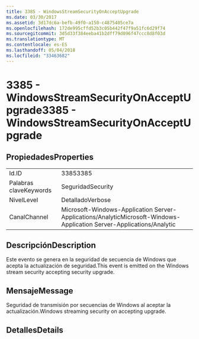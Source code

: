 ```yaml
---
title: 3385 - WindowsStreamSecurityOnAcceptUpgrade
ms.date: 03/30/2017
ms.assetid: 3d17dc6a-befb-49f0-a150-c4875405ce7a
ms.openlocfilehash: 172de995cffd52b3c05b442f47f9a51fc6d29f74
ms.sourcegitcommit: 3d5d33f384eeba41b2dff79d096f47ccc8d8f03d
ms.translationtype: MT
ms.contentlocale: es-ES
ms.lasthandoff: 05/04/2018
ms.locfileid: "33463682"
---
```

# <a name="3385---windowsstreamsecurityonacceptupgrade"></a><span data-ttu-id="2fb95-102">3385 - WindowsStreamSecurityOnAcceptUpgrade</span><span class="sxs-lookup"><span data-stu-id="2fb95-102">3385 - WindowsStreamSecurityOnAcceptUpgrade</span></span>
## <a name="properties"></a><span data-ttu-id="2fb95-103">Propiedades</span><span class="sxs-lookup"><span data-stu-id="2fb95-103">Properties</span></span>  
  
|||  
|-|-|  
|<span data-ttu-id="2fb95-104">Id.</span><span class="sxs-lookup"><span data-stu-id="2fb95-104">ID</span></span>|<span data-ttu-id="2fb95-105">3385</span><span class="sxs-lookup"><span data-stu-id="2fb95-105">3385</span></span>|  
|<span data-ttu-id="2fb95-106">Palabras clave</span><span class="sxs-lookup"><span data-stu-id="2fb95-106">Keywords</span></span>|<span data-ttu-id="2fb95-107">Seguridad</span><span class="sxs-lookup"><span data-stu-id="2fb95-107">Security</span></span>|  
|<span data-ttu-id="2fb95-108">Nivel</span><span class="sxs-lookup"><span data-stu-id="2fb95-108">Level</span></span>|<span data-ttu-id="2fb95-109">Detallado</span><span class="sxs-lookup"><span data-stu-id="2fb95-109">Verbose</span></span>|  
|<span data-ttu-id="2fb95-110">Canal</span><span class="sxs-lookup"><span data-stu-id="2fb95-110">Channel</span></span>|<span data-ttu-id="2fb95-111">Microsoft-Windows-Application Server-Applications/Analytic</span><span class="sxs-lookup"><span data-stu-id="2fb95-111">Microsoft-Windows-Application Server-Applications/Analytic</span></span>|  
  
## <a name="description"></a><span data-ttu-id="2fb95-112">Descripción</span><span class="sxs-lookup"><span data-stu-id="2fb95-112">Description</span></span>  
 <span data-ttu-id="2fb95-113">Este evento se genera en la seguridad de secuencia de Windows que acepta la actualización de seguridad.</span><span class="sxs-lookup"><span data-stu-id="2fb95-113">This event is emitted on the Windows stream security accepting security upgrade.</span></span>  
  
## <a name="message"></a><span data-ttu-id="2fb95-114">Mensaje</span><span class="sxs-lookup"><span data-stu-id="2fb95-114">Message</span></span>  
 <span data-ttu-id="2fb95-115">Seguridad de transmisión por secuencias de Windows al aceptar la actualización.</span><span class="sxs-lookup"><span data-stu-id="2fb95-115">Windows streaming security on accepting upgrade.</span></span>  
  
## <a name="details"></a><span data-ttu-id="2fb95-116">Detalles</span><span class="sxs-lookup"><span data-stu-id="2fb95-116">Details</span></span>
